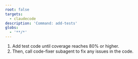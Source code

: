 ```yaml
---
root: false
targets:
  - claudecode
description: 'Command: add-tests'
globs:
  - '**/*'
---
```


1. Add test code until coverage reaches 80% or higher.
2. Then, call code-fixer subagent to fix any issues in the code.